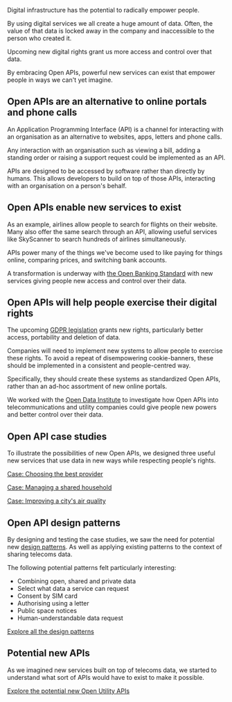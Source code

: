 Digital infrastructure has the potential to radically empower people.

By using digital services we all create a huge amount of data. Often, the value of that data is locked away in the company and inaccessible to the person who created it.

Upcoming new digital rights grant us more access and control over that data.

By embracing Open APIs, powerful new services can exist that empower people in ways we can't yet imagine.

## Open APIs are an alternative to online portals and phone calls

An Application Programming Interface (API) is a channel for interacting with an organisation as an alternative to websites, apps, letters and phone calls.

Any interaction with an organisation such as viewing a bill, adding a standing order or raising a support request could be implemented as an API.

APIs are designed to be accessed by software rather than directly by humans. This allows developers to build on top of those APIs, interacting with an organisation on a person's behalf.

## Open APIs enable new services to exist

As an example, airlines allow people to search for flights on their website. Many also offer the same search through an API, allowing useful services like SkyScanner to search hundreds of airlines simultaneously.

APIs power many of the things we've become used to like paying for things online, comparing prices, and switching bank accounts.

A transformation is underway with [the Open Banking Standard](https://www.openbanking.org.uk) with new services giving people new access and control over their data.

## Open APIs will help people exercise their digital rights

The upcoming [GDPR legislation](#) grants new rights, particularly better access, portability and deletion of data.

Companies will need to implement new systems to allow people to exercise these rights. To avoid a repeat of disempowering cookie-banners, these should be implemented in a consistent and people-centred way.

Specifically, they should create these systems as standardized Open APIs, rather than an ad-hoc assortment of new online portals.

We worked with the [Open Data Institute](https://theodi.org) to investigate how Open APIs into telecommunications and utility companies could give people new powers and better control over their data.

## Open API case studies

To illustrate the possibilities of new Open APIs, we designed three useful new services that use data in new ways while respecting people's rights.

[Case: Choosing the best provider](/case-study-1-choosing-the-best-provider)

[Case: Managing a shared household](/case-study-2-managing-a-shared-household)

[Case: Improving a city's air quality](/case-study-3-improving-a-citys-air-quality)


## Open API design patterns

By designing and testing the case studies, we saw the need for potential new [design patterns](https://vimeo.com/231723090). As well as applying existing patterns to the context of sharing telecoms data. 

The following potential patterns felt particularly interesting:

*   Combining open, shared and private data
*   Select what data a service can request
*   Consent by SIM card
*   Authorising using a letter
*   Public space notices
*   Human-understandable data request

[Explore all the design patterns](/appendix-design-patterns-in-these-case-studies)


## Potential new APIs

As we imagined new services built on top of telecoms data, we started to understand what sort of APIs would have to exist to make it possible.

[Explore the potential new Open Utility APIs](/appendix-potential-apis-for-the-telecoms-sector)
